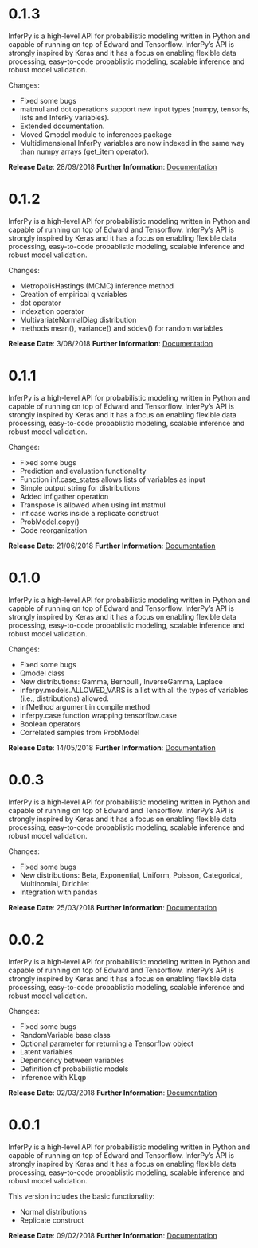 0.1.3
=====
InferPy is a high-level API for probabilistic modeling written in Python and capable of running on top of
Edward and Tensorflow. InferPy’s API is strongly inspired by Keras and it has a focus on enabling flexible
data processing, easy-to-code probablistic modeling, scalable inference and robust model validation.


Changes:
- Fixed some bugs
- matmul and dot operations support new input types (numpy, tensorfs, lists and InferPy variables).
- Extended documentation.
- Moved Qmodel module to inferences package
- Multidimensional InferPy variables are now indexed in the same way than
numpy arrays (get_item operator).

**Release Date**: 28/09/2018
**Further Information**: [Documentation](http://inferpy.readthedocs.io/)





0.1.2
=====
InferPy is a high-level API for probabilistic modeling written in Python and capable of running on top of
Edward and Tensorflow. InferPy’s API is strongly inspired by Keras and it has a focus on enabling flexible
data processing, easy-to-code probablistic modeling, scalable inference and robust model validation.

Changes:

- MetropolisHastings (MCMC) inference method
- Creation of empirical q variables
- dot operator
- indexation operator
- MultivariateNormalDiag distribution
- methods mean(), variance() and sddev() for random variables


**Release Date**: 3/08/2018
**Further Information**: [Documentation](http://inferpy.readthedocs.io/)




0.1.1
=====
InferPy is a high-level API for probabilistic modeling written in Python and capable of running on top of
Edward and Tensorflow. InferPy’s API is strongly inspired by Keras and it has a focus on enabling flexible
data processing, easy-to-code probablistic modeling, scalable inference and robust model validation.

Changes:
- Fixed some bugs
- Prediction and evaluation functionality
- Function inf.case_states allows lists of variables as input
- Simple output string for distributions
- Added inf.gather operation
- Transpose is allowed when using inf.matmul
- inf.case works inside a replicate construct
- ProbModel.copy() 
- Code reorganization



**Release Date**: 21/06/2018
**Further Information**: [Documentation](http://inferpy.readthedocs.io/)




0.1.0
=====
InferPy is a high-level API for probabilistic modeling written in Python and capable of running on top of
Edward and Tensorflow. InferPy’s API is strongly inspired by Keras and it has a focus on enabling flexible
data processing, easy-to-code probablistic modeling, scalable inference and robust model validation.

Changes:
- Fixed some bugs
- Qmodel class
- New distributions: Gamma, Bernoulli, InverseGamma, Laplace
- inferpy.models.ALLOWED_VARS is a list with all the types of variables (i.e., distributions) allowed.
- infMethod argument in compile method
- inferpy.case function wrapping tensorflow.case
- Boolean operators
- Correlated samples from ProbModel




**Release Date**: 14/05/2018
**Further Information**: [Documentation](http://inferpy.readthedocs.io/)




0.0.3
=====
InferPy is a high-level API for probabilistic modeling written in Python and capable of running on top of
Edward and Tensorflow. InferPy’s API is strongly inspired by Keras and it has a focus on enabling flexible
data processing, easy-to-code probablistic modeling, scalable inference and robust model validation.

Changes:
- Fixed some bugs
- New distributions: Beta, Exponential, Uniform, Poisson, Categorical, Multinomial, Dirichlet
- Integration with pandas

**Release Date**: 25/03/2018
**Further Information**: [Documentation](http://inferpy.readthedocs.io/)





0.0.2
=====
InferPy is a high-level API for probabilistic modeling written in Python and capable of running on top of
Edward and Tensorflow. InferPy’s API is strongly inspired by Keras and it has a focus on enabling flexible
data processing, easy-to-code probablistic modeling, scalable inference and robust model validation.

Changes:
- Fixed some bugs
- RandomVariable base class
- Optional parameter for returning a Tensorflow object
- Latent variables
- Dependency between variables
- Definition of probabilistic models
- Inference with KLqp

**Release Date**: 02/03/2018
**Further Information**: [Documentation](http://inferpy.readthedocs.io/)




0.0.1
============
InferPy is a high-level API for probabilistic modeling written in Python and capable of running on top of
Edward and Tensorflow. InferPy’s API is strongly inspired by Keras and it has a focus on enabling flexible
data processing, easy-to-code probablistic modeling, scalable inference and robust model validation.

This version includes the basic functionality:

- Normal distributions
- Replicate construct

**Release Date**: 09/02/2018
**Further Information**: [Documentation](http://inferpy.readthedocs.io/)